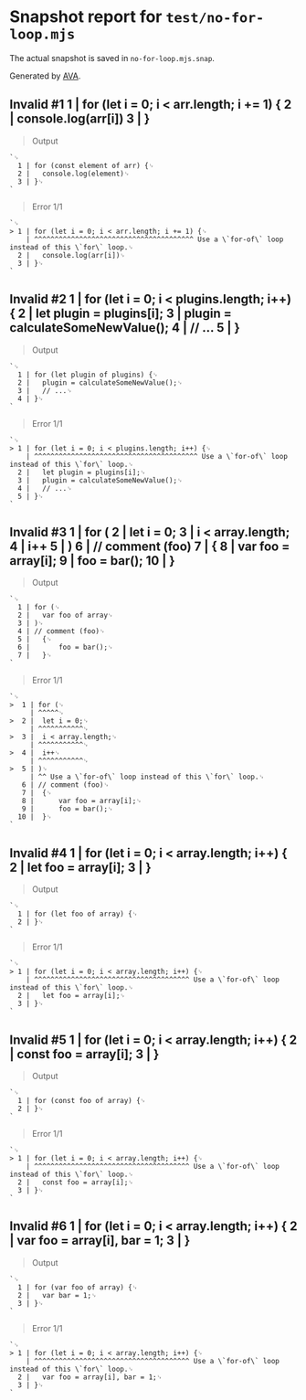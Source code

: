 # Snapshot report for `test/no-for-loop.mjs`

The actual snapshot is saved in `no-for-loop.mjs.snap`.

Generated by [AVA](https://avajs.dev).

## Invalid #1 1 | for (let i = 0; i < arr.length; i += 1) { 2 | console.log(arr[i]) 3 | }

> Output

    `␊
      1 | for (const element of arr) {␊
      2 | 	console.log(element)␊
      3 | }␊
    `

> Error 1/1

    `␊
    > 1 | for (let i = 0; i < arr.length; i += 1) {␊
        | ^^^^^^^^^^^^^^^^^^^^^^^^^^^^^^^^^^^^^^^ Use a \`for-of\` loop instead of this \`for\` loop.␊
      2 | 	console.log(arr[i])␊
      3 | }␊
    `

## Invalid #2 1 | for (let i = 0; i < plugins.length; i++) { 2 | let plugin = plugins[i]; 3 | plugin = calculateSomeNewValue(); 4 | // ... 5 | }

> Output

    `␊
      1 | for (let plugin of plugins) {␊
      2 | 	plugin = calculateSomeNewValue();␊
      3 | 	// ...␊
      4 | }␊
    `

> Error 1/1

    `␊
    > 1 | for (let i = 0; i < plugins.length; i++) {␊
        | ^^^^^^^^^^^^^^^^^^^^^^^^^^^^^^^^^^^^^^^^ Use a \`for-of\` loop instead of this \`for\` loop.␊
      2 | 	let plugin = plugins[i];␊
      3 | 	plugin = calculateSomeNewValue();␊
      4 | 	// ...␊
      5 | }␊
    `

## Invalid #3 1 | for ( 2 | let i = 0; 3 | i < array.length; 4 | i++ 5 | ) 6 | // comment (foo) 7 | { 8 | var foo = array[i]; 9 | foo = bar(); 10 | }

> Output

    `␊
      1 | for (␊
      2 | 	var foo of array␊
      3 | )␊
      4 | // comment (foo)␊
      5 | 	{␊
      6 | 		foo = bar();␊
      7 | 	}␊
    `

> Error 1/1

    `␊
    >  1 | for (␊
         | ^^^^^␊
    >  2 | 	let i = 0;␊
         | ^^^^^^^^^^^␊
    >  3 | 	i < array.length;␊
         | ^^^^^^^^^^^␊
    >  4 | 	i++␊
         | ^^^^^^^^^^^␊
    >  5 | )␊
         | ^^ Use a \`for-of\` loop instead of this \`for\` loop.␊
       6 | // comment (foo)␊
       7 | 	{␊
       8 | 		var foo = array[i];␊
       9 | 		foo = bar();␊
      10 | 	}␊
    `

## Invalid #4 1 | for (let i = 0; i < array.length; i++) { 2 | let foo = array[i]; 3 | }

> Output

    `␊
      1 | for (let foo of array) {␊
      2 | }␊
    `

> Error 1/1

    `␊
    > 1 | for (let i = 0; i < array.length; i++) {␊
        | ^^^^^^^^^^^^^^^^^^^^^^^^^^^^^^^^^^^^^^ Use a \`for-of\` loop instead of this \`for\` loop.␊
      2 | 	let foo = array[i];␊
      3 | }␊
    `

## Invalid #5 1 | for (let i = 0; i < array.length; i++) { 2 | const foo = array[i]; 3 | }

> Output

    `␊
      1 | for (const foo of array) {␊
      2 | }␊
    `

> Error 1/1

    `␊
    > 1 | for (let i = 0; i < array.length; i++) {␊
        | ^^^^^^^^^^^^^^^^^^^^^^^^^^^^^^^^^^^^^^ Use a \`for-of\` loop instead of this \`for\` loop.␊
      2 | 	const foo = array[i];␊
      3 | }␊
    `

## Invalid #6 1 | for (let i = 0; i < array.length; i++) { 2 | var foo = array[i], bar = 1; 3 | }

> Output

    `␊
      1 | for (var foo of array) {␊
      2 | 	var bar = 1;␊
      3 | }␊
    `

> Error 1/1

    `␊
    > 1 | for (let i = 0; i < array.length; i++) {␊
        | ^^^^^^^^^^^^^^^^^^^^^^^^^^^^^^^^^^^^^^ Use a \`for-of\` loop instead of this \`for\` loop.␊
      2 | 	var foo = array[i], bar = 1;␊
      3 | }␊
    `
